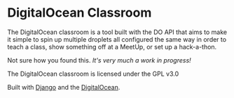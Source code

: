 # DigitalOcean Classroom

The DigitalOcean classroom is a tool built with the DO API that aims to make it simple to spin up multiple droplets all configured the same way in order to teach a class, show something off at a MeetUp, or set up a hack-a-thon.

Not sure how you found this. *It's very much a work in progress!*

The DigitalOcean classroom is licensed under the GPL v3.0

Built with [Django](https://www.djangoproject.com/) and the [DigitalOcean](https://developers.digitalocean.com/).